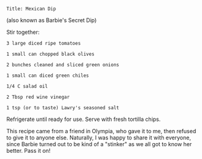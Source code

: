 ~~~ recipe-info
Title: Mexican Dip
~~~

(also known as Barbie's Secret Dip)

Stir together:

~~~ recipe-ingredients
3 large diced ripe tomatoes

1 small can chopped black olives

2 bunches cleaned and sliced green onions

1 small can diced green chiles

1/4 C salad oil

2 Tbsp red wine vinegar

1 tsp (or to taste) Lawry's seasoned salt
~~~

Refrigerate until ready for use. Serve with fresh tortilla chips.

This recipe came from a friend in Olympia, who gave it to me, then refused to give it to anyone
else. Naturally, I was happy to share it with everyone, since Barbie turned out to be kind of a
"stinker" as we all got to know her better. Pass it on!
